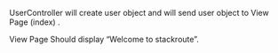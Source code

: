 UserController will create user object and will send user object to View Page (index) .

View Page Should display “Welcome <user> to stackroute”.